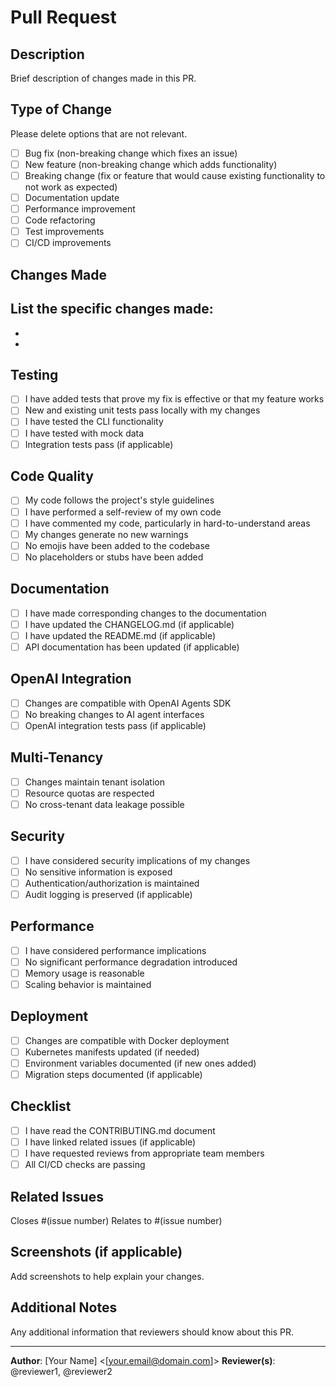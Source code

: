 # Pull Request

## Description
Brief description of changes made in this PR.

## Type of Change
Please delete options that are not relevant.

- [ ] Bug fix (non-breaking change which fixes an issue)
- [ ] New feature (non-breaking change which adds functionality)
- [ ] Breaking change (fix or feature that would cause existing functionality to not work as expected)
- [ ] Documentation update
- [ ] Performance improvement
- [ ] Code refactoring
- [ ] Test improvements
- [ ] CI/CD improvements

## Changes Made
List the specific changes made:
- 
- 
- 

## Testing
- [ ] I have added tests that prove my fix is effective or that my feature works
- [ ] New and existing unit tests pass locally with my changes
- [ ] I have tested the CLI functionality
- [ ] I have tested with mock data
- [ ] Integration tests pass (if applicable)

## Code Quality
- [ ] My code follows the project's style guidelines
- [ ] I have performed a self-review of my own code
- [ ] I have commented my code, particularly in hard-to-understand areas
- [ ] My changes generate no new warnings
- [ ] No emojis have been added to the codebase
- [ ] No placeholders or stubs have been added

## Documentation
- [ ] I have made corresponding changes to the documentation
- [ ] I have updated the CHANGELOG.md (if applicable)
- [ ] I have updated the README.md (if applicable)
- [ ] API documentation has been updated (if applicable)

## OpenAI Integration
- [ ] Changes are compatible with OpenAI Agents SDK
- [ ] No breaking changes to AI agent interfaces
- [ ] OpenAI integration tests pass (if applicable)

## Multi-Tenancy
- [ ] Changes maintain tenant isolation
- [ ] Resource quotas are respected
- [ ] No cross-tenant data leakage possible

## Security
- [ ] I have considered security implications of my changes
- [ ] No sensitive information is exposed
- [ ] Authentication/authorization is maintained
- [ ] Audit logging is preserved (if applicable)

## Performance
- [ ] I have considered performance implications
- [ ] No significant performance degradation introduced
- [ ] Memory usage is reasonable
- [ ] Scaling behavior is maintained

## Deployment
- [ ] Changes are compatible with Docker deployment
- [ ] Kubernetes manifests updated (if needed)
- [ ] Environment variables documented (if new ones added)
- [ ] Migration steps documented (if applicable)

## Checklist
- [ ] I have read the CONTRIBUTING.md document
- [ ] I have linked related issues (if applicable)
- [ ] I have requested reviews from appropriate team members
- [ ] All CI/CD checks are passing

## Related Issues
Closes #(issue number)
Relates to #(issue number)

## Screenshots (if applicable)
Add screenshots to help explain your changes.

## Additional Notes
Any additional information that reviewers should know about this PR.

---

**Author**: [Your Name] <[your.email@domain.com]>
**Reviewer(s)**: @reviewer1, @reviewer2 